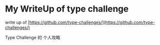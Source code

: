 # My WriteUp of type challenge

write up of [https://github.com/type-challenges/](https://github.com/type-challenges/)

Type Challenge 的 个人攻略
